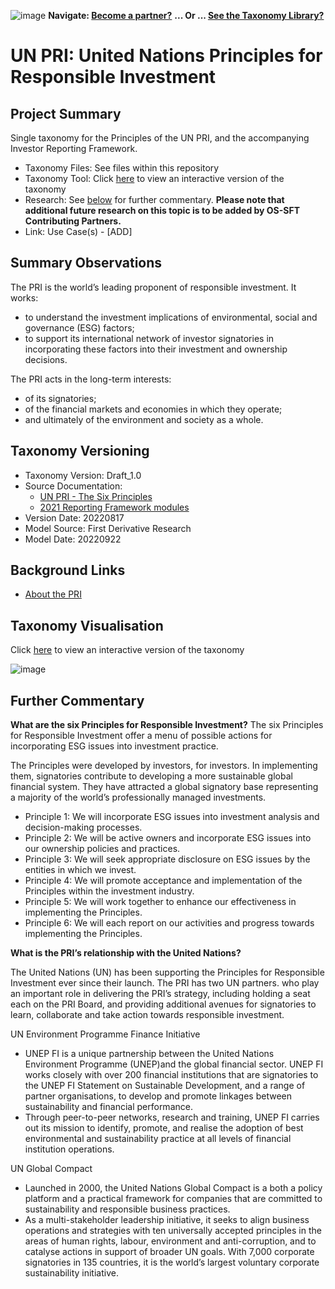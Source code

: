 ![image](https://user-images.githubusercontent.com/112073913/188821900-0c411acf-fbdd-4163-adc9-3ba4e2be78df.png)
**Navigate: [Become a partner?](https://github.com/OS-SFT/06-COLLABORATORS-PARTNERS)**
**... Or ... [See the Taxonomy Library?](https://github.com/orgs/OS-SFT/projects/2)**

# UN PRI: United Nations Principles for Responsible Investment

## Project Summary

Single taxonomy for the Principles of the UN PRI, and the accompanying Investor Reporting Framework.
- Taxonomy Files: See files within this repository
- Taxonomy Tool: Click [here](https://os-sft.solidatus.com/viewer/share/arc3lJhxVvBDa5Ck57175WroKHqIEVMC) to view an interactive version of the taxonomy
- Research: See [below](https://github.com/OS-SFT/Taxonomy-Mappings-Library/tree/main/Single%20Taxonomies/UN%20PRI#further-commentary) for further commentary. **Please note that additional future research on this topic is to be added by OS-SFT Contributing Partners.**
- Link: Use Case(s) - [ADD]

## Summary Observations

The PRI is the world’s leading proponent of responsible investment. It works:
- to understand the investment implications of environmental, social and governance (ESG) factors;
- to support its international network of investor signatories in incorporating these factors into their investment and ownership decisions.

The PRI acts in the long-term interests:
- of its signatories;
- of the financial markets and economies in which they operate;
- and ultimately of the environment and society as a whole.

## Taxonomy Versioning

- Taxonomy Version: Draft_1.0
- Source Documentation:
  - [UN PRI - The Six Principles](https://www.unpri.org/about-us/what-are-the-principles-for-responsible-investment)
  - [2021 Reporting Framework modules](https://www.unpri.org/reporting-and-assessment/reporting-and-assessment-archive/6567.article)
- Version Date: 20220817
- Model Source: First Derivative Research
- Model Date: 20220922

## Background Links

- [About the PRI](https://www.unpri.org/about-us/about-the-pri)

## Taxonomy Visualisation

Click [here](https://os-sft.solidatus.com/viewer/share/arc3lJhxVvBDa5Ck57175WroKHqIEVMC) to view an interactive version of the taxonomy

![image](https://github.com/OS-SFT/Taxonomy-Mappings-Library/assets/112079442/10d6bf76-04ab-40a9-afb9-7e6c2b8953f1)

## Further Commentary

**What are the six Principles for Responsible Investment?**
The six Principles for Responsible Investment offer a menu of possible actions for incorporating ESG issues into investment practice.

The Principles were developed by investors, for investors. In implementing them, signatories contribute to developing a more sustainable global financial system. They have attracted a global signatory base representing a majority of the world’s professionally managed investments.

- Principle 1: We will incorporate ESG issues into investment analysis and decision-making processes.
- Principle 2: We will be active owners and incorporate ESG issues into our ownership policies and practices.
- Principle 3: We will seek appropriate disclosure on ESG issues by the entities in which we invest.
- Principle 4: We will promote acceptance and implementation of the Principles within the investment industry.
- Principle 5: We will work together to enhance our effectiveness in implementing the Principles.
- Principle 6: We will each report on our activities and progress towards implementing the Principles.

**What is the PRI’s relationship with the United Nations?**

The United Nations (UN) has been supporting the Principles for Responsible Investment ever since their launch. The PRI has two UN partners. who play an important role in delivering the PRI’s strategy, including holding a seat each on the PRI Board, and providing additional avenues for signatories to learn, collaborate and take action towards responsible investment.

UN Environment Programme Finance Initiative

- UNEP FI is a unique partnership between the United Nations Environment Programme (UNEP)and the global financial sector. UNEP FI works closely with over 200 financial institutions that are signatories to the UNEP FI Statement on Sustainable Development, and a range of partner organisations, to develop and promote linkages between sustainability and financial performance.
- Through peer-to-peer networks, research and training, UNEP FI carries out its mission to identify, promote, and realise the adoption of best environmental and sustainability practice at all levels of financial institution operations.

UN Global Compact

- Launched in 2000, the United Nations Global Compact is a both a policy platform and a practical framework for companies that are committed to sustainability and responsible business practices.
- As a multi-stakeholder leadership initiative, it seeks to align business operations and strategies with ten universally accepted principles in the areas of human rights, labour, environment and anti-corruption, and to catalyse actions in support of broader UN goals. With 7,000 corporate signatories in 135 countries, it is the world’s largest voluntary corporate sustainability initiative.
